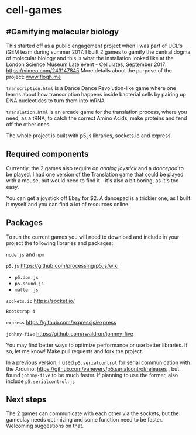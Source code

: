 # cell-games
#Gamifying molecular biology
--------------
This started off as a public engagement project when I was part of UCL's iGEM team during summer 2017. I built 2 games to gamify the central dogma of molecular biology and this is what the installation looked like at the London Science Museum Late event - Cellulates, September 2017: https://vimeo.com/243147845 More details about the purpose of the project: www.flogh.me

`transcription.html` is a Dance Dance Revolution-like game where one learns about how transcription happens inside bacterial cells by pairing up DNA nucleotides to turn them into mRNA

`translation.html` is an arcade game for the translation process, where you need, as a tRNA, to catch the correct Amino Acids, make proteins and fend off the other ones

The whole project is built with p5.js libraries, sockets.io and express.

Required components
---------
Currently, the 2 games also require _an analog joystick_ and a _dancepad_ to be played. I had one version of the Translation game that could be played with a mouse, but would need to find it - it's also a bit boring, as it's too easy.

You can get a joystick off Ebay for $2. A dancepad is a trickier one, as I built it myself and you can find a lot of resources online. 

Packages
---
To run the current games you will need to download and include in your project the following libraries and packages:

`node.js` and `npm`

`p5.js` https://github.com/processing/p5.js/wiki

- `p5.dom.js`
- `p5.sound.js`
- `matter.js`

`sockets.io` https://socket.io/

`Bootstrap 4`

`express` https://github.com/expressjs/express

`johhny-five` https://github.com/rwaldron/johnny-five

You may find better ways to optimize performance or use better libraries. If so, let me know! Make pull requests and fork the project.


In a previous version, I used `p5.serialcontrol` for serial communication with the Arduino: https://github.com/vanevery/p5.serialcontrol/releases , but found `johnny-five` to be much faster. If planning to use the former, also include `p5.serialcontrol.js`



Next steps
-----

The 2 games can communicate with each other via the sockets, but the gameplay needs optimizing and some function need to be faster. Welcoming suggestions on that.

